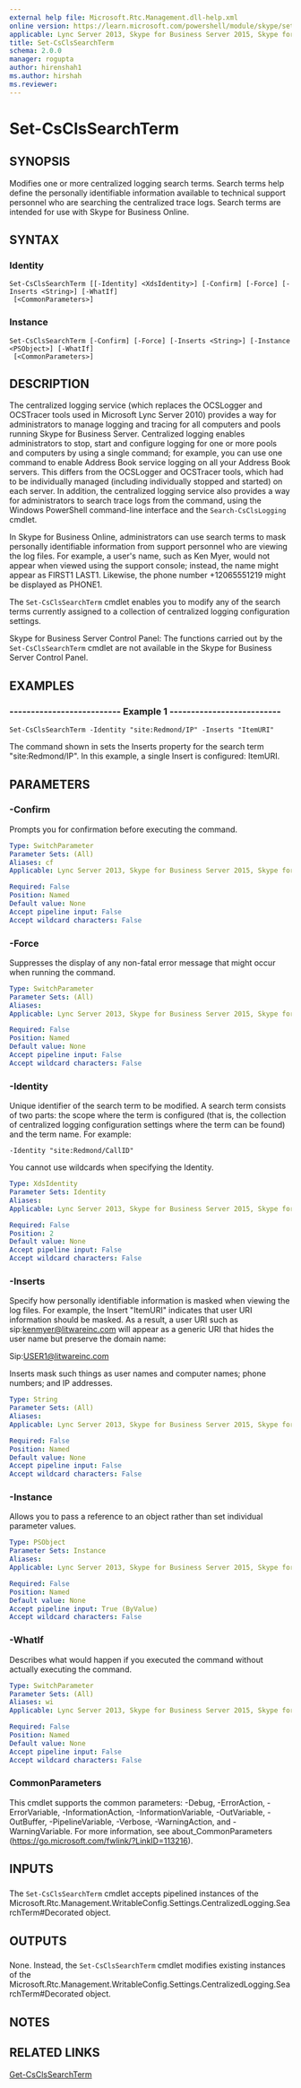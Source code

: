 ```yaml
---
external help file: Microsoft.Rtc.Management.dll-help.xml
online version: https://learn.microsoft.com/powershell/module/skype/set-csclssearchterm
applicable: Lync Server 2013, Skype for Business Server 2015, Skype for Business Server 2019
title: Set-CsClsSearchTerm
schema: 2.0.0
manager: rogupta
author: hirenshah1
ms.author: hirshah
ms.reviewer:
---
```


# Set-CsClsSearchTerm

## SYNOPSIS
Modifies one or more centralized logging search terms.
Search terms help define the personally identifiable information available to technical support personnel who are searching the centralized trace logs.
Search terms are intended for use with Skype for Business Online.


## SYNTAX

### Identity
```
Set-CsClsSearchTerm [[-Identity] <XdsIdentity>] [-Confirm] [-Force] [-Inserts <String>] [-WhatIf]
 [<CommonParameters>]
```

### Instance
```
Set-CsClsSearchTerm [-Confirm] [-Force] [-Inserts <String>] [-Instance <PSObject>] [-WhatIf]
 [<CommonParameters>]
```

## DESCRIPTION
The centralized logging service (which replaces the OCSLogger and OCSTracer tools used in Microsoft Lync Server 2010) provides a way for administrators to manage logging and tracing for all computers and pools running Skype for Business Server.
Centralized logging enables administrators to stop, start and configure logging for one or more pools and computers by using a single command; for example, you can use one command to enable Address Book service logging on all your Address Book servers.
This differs from the OCSLogger and OCSTracer tools, which had to be individually managed (including individually stopped and started) on each server.
In addition, the centralized logging service also provides a way for administrators to search trace logs from the command, using the Windows PowerShell command-line interface and the `Search-CsClsLogging` cmdlet.

In Skype for Business Online, administrators can use search terms to mask personally identifiable information from support personnel who are viewing the log files.
For example, a user's name, such as Ken Myer, would not appear when viewed using the support console; instead, the name might appear as FIRST1 LAST1.
Likewise, the phone number +12065551219 might be displayed as PHONE1.

The `Set-CsClsSearchTerm` cmdlet enables you to modify any of the search terms currently assigned to a collection of centralized logging configuration settings.

Skype for Business Server Control Panel: The functions carried out by the `Set-CsClsSearchTerm` cmdlet are not available in the Skype for Business Server Control Panel.


## EXAMPLES

### -------------------------- Example 1 --------------------------
```
Set-CsClsSearchTerm -Identity "site:Redmond/IP" -Inserts "ItemURI"
```

The command shown in sets the Inserts property for the search term "site:Redmond/IP".
In this example, a single Insert is configured: ItemURI.


## PARAMETERS

### -Confirm
Prompts you for confirmation before executing the command.

```yaml
Type: SwitchParameter
Parameter Sets: (All)
Aliases: cf
Applicable: Lync Server 2013, Skype for Business Server 2015, Skype for Business Server 2019

Required: False
Position: Named
Default value: None
Accept pipeline input: False
Accept wildcard characters: False
```

### -Force
Suppresses the display of any non-fatal error message that might occur when running the command.

```yaml
Type: SwitchParameter
Parameter Sets: (All)
Aliases: 
Applicable: Lync Server 2013, Skype for Business Server 2015, Skype for Business Server 2019

Required: False
Position: Named
Default value: None
Accept pipeline input: False
Accept wildcard characters: False
```

### -Identity
Unique identifier of the search term to be modified.
A search term consists of two parts: the scope where the term is configured (that is, the collection of centralized logging configuration settings where the term can be found) and the term name.
For example:

`-Identity "site:Redmond/CallID"`

You cannot use wildcards when specifying the Identity.

```yaml
Type: XdsIdentity
Parameter Sets: Identity
Aliases: 
Applicable: Lync Server 2013, Skype for Business Server 2015, Skype for Business Server 2019

Required: False
Position: 2
Default value: None
Accept pipeline input: False
Accept wildcard characters: False
```

### -Inserts
Specify how personally identifiable information is masked when viewing the log files.
For example, the Insert "ItemURI" indicates that user URI information should be masked.
As a result, a user URI such as sip:kenmyer@litwareinc.com will appear as a generic URI that hides the user name but preserve the domain name:

Sip:USER1@litwareinc.com

Inserts mask such things as user names and computer names; phone numbers; and IP addresses.

```yaml
Type: String
Parameter Sets: (All)
Aliases: 
Applicable: Lync Server 2013, Skype for Business Server 2015, Skype for Business Server 2019

Required: False
Position: Named
Default value: None
Accept pipeline input: False
Accept wildcard characters: False
```

### -Instance
Allows you to pass a reference to an object rather than set individual parameter values.

```yaml
Type: PSObject
Parameter Sets: Instance
Aliases: 
Applicable: Lync Server 2013, Skype for Business Server 2015, Skype for Business Server 2019

Required: False
Position: Named
Default value: None
Accept pipeline input: True (ByValue)
Accept wildcard characters: False
```

### -WhatIf
Describes what would happen if you executed the command without actually executing the command.

```yaml
Type: SwitchParameter
Parameter Sets: (All)
Aliases: wi
Applicable: Lync Server 2013, Skype for Business Server 2015, Skype for Business Server 2019

Required: False
Position: Named
Default value: None
Accept pipeline input: False
Accept wildcard characters: False
```

### CommonParameters
This cmdlet supports the common parameters: -Debug, -ErrorAction, -ErrorVariable, -InformationAction, -InformationVariable, -OutVariable, -OutBuffer, -PipelineVariable, -Verbose, -WarningAction, and -WarningVariable. For more information, see about_CommonParameters (https://go.microsoft.com/fwlink/?LinkID=113216).

## INPUTS

###  
The `Set-CsClsSearchTerm` cmdlet accepts pipelined instances of the Microsoft.Rtc.Management.WritableConfig.Settings.CentralizedLogging.SearchTerm#Decorated object.

## OUTPUTS

###  
None.
Instead, the `Set-CsClsSearchTerm` cmdlet modifies existing instances of the Microsoft.Rtc.Management.WritableConfig.Settings.CentralizedLogging.SearchTerm#Decorated object.

## NOTES

## RELATED LINKS

[Get-CsClsSearchTerm](Get-CsClsSearchTerm.md)
